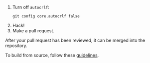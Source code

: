 1. Turn off `autocrlf`:
   ```
   git config core.autocrlf false
    ```
2. Hack!
3. Make a pull request.

After your pull request has been reviewed, it can be merged into the repository.

To build from source, follow these [guidelines](https://github.com/aelassas/Wexflow/wiki/Debug).
